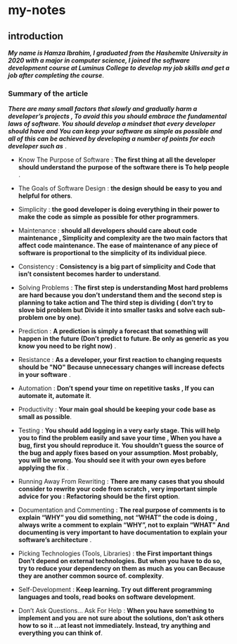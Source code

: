 # my-notes

## introduction ##

***My name is Hamza Ibrahim, I graduated from the Hashemite University in 2020 with a major in computer science, I joined the software development course at Luminus College to develop my job skills and get a job after completing the course***.

### Summary of the article ###

***There are many small factors that slowly and gradually harm a developer’s projects , To avoid this you should embrace the fundamental laws of software. You should develop a mindset that every developer should have and You can keep your software as simple as possible and all of this can be achieved by developing a number of points for each developer such as*** .

- Know The Purpose of Software :  **The first thing at all  the developer should understand the purpose of the software there is To help people** .

- The Goals of Software Design :  **the design should be easy to you and helpful for others**.

- Simplicity :  **the good developer is doing everything in their power to make the code as simple as possible for other programmers**.

- Maintenance : **should all developers should care about code maintenance , Simplicity and complexity are the two main factors that affect code maintenance. The ease of maintenance of any piece of software is proportional to the simplicity of its individual piece**.

- Consistency : **Consistency is a big part of simplicity and Code that isn’t consistent becomes harder to understand**.

- Solving Problems : **The first step is understanding Most hard problems are hard because you don’t understand them and the second step is planning to take action and The third step is dividing ( don’t try to slove bid problem but Divide it into smaller tasks and solve each sub-problem one by one)**.

- Prediction :  **A prediction is simply a forecast that something will happen in the future (Don’t predict to future. Be only as generic as you know you need to be right now)** .


- Resistance : **As a developer, your first reaction to changing requests should be "NO"   Because unnecessary changes will increase defects in your software** . 

- Automation : **Don’t spend your time on repetitive tasks , If you can automate it, automate it**.

- Productivity : **Your main goal should be keeping your code base as small as possible**. 

- Testing : **You should add logging in a very early stage. This will help you to find the problem easily and save your time , When you have a bug, first you should reproduce it. You shouldn’t guess the source of the bug and apply fixes based on your assumption. Most probably, you will be wrong. You should see it with your own eyes before applying the fix** .

- Running Away From Rewriting :  **There are many cases that you should consider to rewrite your code from scratch  , very important simple advice for you : Refactoring should be the first option**.


- Documentation and Commenting : **The real purpose of comments is to explain “WHY” you did something, not “WHAT” the code is doing , always write a comment to explain “WHY”, not to explain “WHAT" And documenting  is very  important to have documentation to explain your software’s architecture** . 

- Picking Technologies (Tools, Libraries) :   **the First important  things Don’t depend on external technologies. But when you have to do so, try to reduce your dependency on them as much as you can Because they are another common source of. complexity**.

- Self-Development : **Keep learning. Try out different programming languages and tools, read books on software development**. 

- Don’t Ask Questions… Ask For Help : **When you have something to implement and you are not sure about the solutions, don’t ask others how to so it …at least not immediately. Instead, try anything and everything you can think of**.


